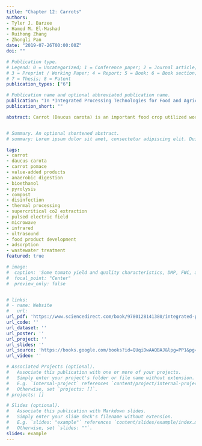 ```yaml
---
title: "Chapter 12: Carrots"
authors:
- Tyler J. Barzee
- Hamed M. El-Mashad
- Ruihong Zhang
- Zhongli Pan
date: "2019-07-26T00:00:00Z"
doi: ""

# Publication type.
# Legend: 0 = Uncategorized; 1 = Conference paper; 2 = Journal article;
# 3 = Preprint / Working Paper; 4 = Report; 5 = Book; 6 = Book section;
# 7 = Thesis; 8 = Patent
publication_types: ["6"]

# Publication name and optional abbreviated publication name.
publication: "In *Integrated Processing Technologies for Food and Agricultural By-Products*"
publication_short: ""

abstract: Carrot (Daucus carota) is an important food crop utilized worldwide and its production is associated with byproducts such as culled carrots and carrot waste (i.e., carrot pomace). A variety of technologies aimed at adding value to the byproducts or lessening the environmental impacts of current disposal strategies have been explored in recent years. These technologies encompass physical, chemical, and biological processes and may create products in the form of extracted chemicals, biofuels, novel foods, and adsorbent materials. The objective of this chapter was to review the current trends in carrot production throughout the world; the state of the art in carrot cultivation, harvest, storage, and processing; the production and likely amounts of carrot waste and byproducts; and the application of physical, chemical, and biological technologies to the byproducts. The technologies reviewed are at various stages of commercial development with some already widely commercially available and others farther off in development. The information reviewed here will help in the dissemination of research results of industrial interest to aid in the adoption of relevant technologies in commercial operations. 


# Summary. An optional shortened abstract.
# summary: Lorem ipsum dolor sit amet, consectetur adipiscing elit. Duis posuere tellus ac convallis placerat. Proin tincidunt magna sed ex sollicitudin condimentum.

tags:
- carrot
- daucus carota
- carrot pomace
- value-added products
- anaerobic digestion
- bioethanol
- pyrolysis
- compost
- disinfection
- thermal processing
- supercritical co2 extraction
- pulsed electric field
- microwave
- infrared 
- ultrasound
- food product development
- adsorption
- wastewater treatment
featured: true

# image:
#  caption: 'Some tomato yield and quality characteristics, DMP, FWC, and DMC all refer to different digestate biofertilizer treatments'
#  focal_point: "Center"
#  preview_only: false


# links:
# - name: Website
#   url: 
url_pdf: 'https://www.sciencedirect.com/book/9780128141380/integrated-processing-technologies-for-food-and-agricultural-by-products'
url_code: ''
url_dataset: ''
url_poster: ''
url_project: ''
url_slides: ''
url_source: 'https://books.google.com/books?id=QUqiDwAAQBAJ&lpg=PP1&pg=PP1#v=onepage&q&f=false'
url_video: ''

# Associated Projects (optional).
#   Associate this publication with one or more of your projects.
#   Simply enter your project's folder or file name without extension.
#   E.g. `internal-project` references `content/project/internal-project/index.md`.
#   Otherwise, set `projects: []`.
# projects: []

# Slides (optional).
#   Associate this publication with Markdown slides.
#   Simply enter your slide deck's filename without extension.
#   E.g. `slides: "example"` references `content/slides/example/index.md`.
#   Otherwise, set `slides: ""`.
slides: example
---
```

